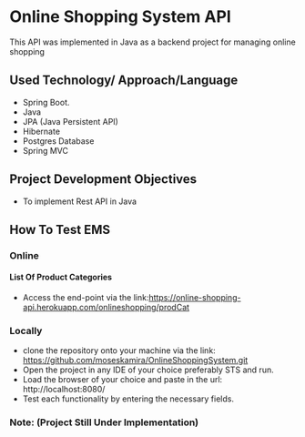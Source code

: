 # Online Shopping System API
This API was implemented in Java as a backend project for managing online shopping 

## Used Technology/ Approach/Language
- Spring Boot.
- Java
- JPA (Java Persistent API)
- Hibernate
- Postgres Database
- Spring MVC

## Project Development Objectives
- To implement Rest API in Java

## How To Test EMS
### Online
#### List Of Product Categories
- Access the end-point via the link:https://online-shopping-api.herokuapp.com/onlineshopping/prodCat


### Locally
- clone the repository onto your machine via the link: https://github.com/moseskamira/OnlineShoppingSystem.git
- Open the project in any IDE of your choice preferably STS and run.
- Load the browser of your choice and paste in the url: http://localhost:8080/
- Test each functionality by entering the necessary fields.

### Note: (Project Still Under Implementation)

